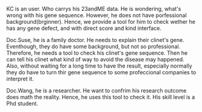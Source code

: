 KC is an user. Who carrys his 23andME data. He is wondering, what's wrong with his gene sequence. However, he does not have porfessional background(brginner).
Hence, we provide a tool for him to check wether he has any gene defect, and with direct score and kind interface.


Doc.Suse, he is a family doctor. He needs to explain their clinet's gene. Eventhough, they do have some background, but not so professional.
Therefore, he needs a tool to check his clinet's gene sequence. Then he can tell his clinet what kind of way to avoid the disease may happened.
Also, without waiting for a long time to have the result, especially normally they do have to turn thir gene sequence to some profeccional companies to interpret it.


Doc.Wang, he is a researcher. He want to confrim his research outcome does math the reality. Hence, he uses this tool to check it. His skill level is a Phd student. 
